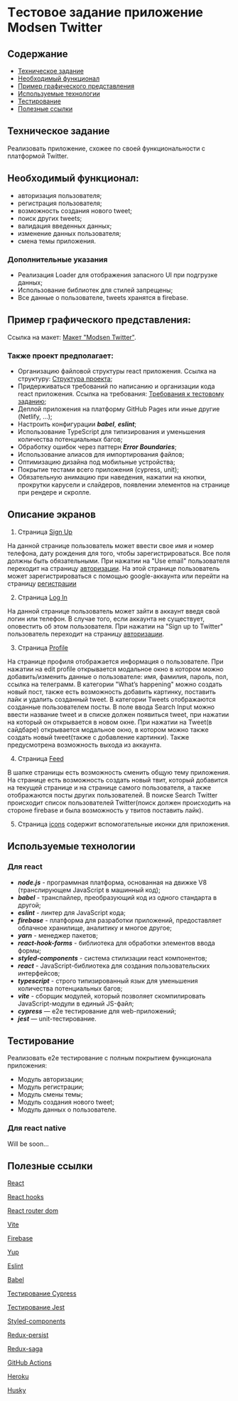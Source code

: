 # Tестовое задание приложение Modsen Twitter

## Содержание

- [Техническое задание](#Техническое-задание)
- [Необходимый функционал](#Необходимый-функционал)
- [Пример графического представления](#Пример-графического-представления)
- [Используемые технологии](#Используемые-технологии)
- [Тестирование](#Тестирование)
- [Полезные ссылки](#Полезные-ссылки)

## Техническое задание

Реализовать приложение, схожее по своей функциональности с платформой Twitter.

## Необходимый функционал:

- авторизация пользователя;
- регистрация пользователя;
- возможность создания нового tweet;
- поиск других tweets;
- валидация введенных данных;
- изменение данных пользователя;
- смена темы приложения.

### Дополнительные указания

- Реализация Loader для отображения запасного UI при подгрузке данных;
- Использование библиотек для стилей запрещены;
- Все данные о пользователе, tweets хранятся в firebase.

## Пример графического представления:

Ссылка на
макет: [Макет "Modsen Twitter"](<https://www.figma.com/file/KaCuGri1cQKxx4FMIfBZ6T/Modsen-Twitter?node-id=0%3A1&t=T3Vik0PUWZKXqlCN-0>).

### Также проект предполагает:

- Организацию файловой структуры react приложения. Ссылка на
  структуру: [Cтруктура проекта](https://github.com/mkrivel/structure);
- Придерживаться требований по написанию и организации кода react приложения. Ссылка на
  требования: [Требования к тестовому заданию](https://github.com/annaprystavka/requirements);
- Деплой приложения на платформу GitHub Pages или иные другие (Netlify, ...);
- Настроить конфигурации ***babel***, ***eslint***;
- Использование TypeScript для типизирования и уменьшения количества потенциальных багов;
- Обработку ошибок через паттерн ***Error Boundaries***;
- Использование алиасов для импортирования файлов;
- Оптимизацию дизайна под мобильные устройства;
- Покрытие тестами всего приложения (cypress, unit);
- Обязательную анимацию при наведения, нажатии на кнопки, прокрутки карусели и слайдеров, появлении элементов на
  странице при рендере и скролле.

## Описание экранов

1. Страница [Sign Up](https://www.figma.com/file/KaCuGri1cQKxx4FMIfBZ6T/Modsen-Twitter?node-id=1%3A368&t=T3Vik0PUWZKXqlCN-0)

На данной странице пользователь может ввести свое имя и номер телефона, дату рождения для того, чтобы
зарегистрироваться. Все поля должны быть обязательными.
При нажатии на "Use email" пользователя переходит на
страницу [авторизации](https://www.figma.com/file/KaCuGri1cQKxx4FMIfBZ6T/Modsen-Twitter?node-id=1%3A869&t=T3Vik0PUWZKXqlCN-0).
На этой странице пользователь может зарегистрироваться с помощью google-аккаунта или перейти на
страницу [регистрации](https://www.figma.com/file/KaCuGri1cQKxx4FMIfBZ6T/Modsen-Twitter?node-id=1%3A350&t=T3Vik0PUWZKXqlCN-0)

2. Страница [Log In](https://www.figma.com/file/KaCuGri1cQKxx4FMIfBZ6T/Twitter?node-id=1%3A350&t=V0ikbnKD4YdfNcCd-0)

На данной странице пользователь может зайти в аккаунт введя свой логин или телефон. В случае того, если аккаунта не
существует, оповестить об этом пользователя.
При нажатии на "Sign up to Twitter" пользователь переходит на
страницу [авторизации](https://www.figma.com/file/KaCuGri1cQKxx4FMIfBZ6T/Modsen-Twitter?node-id=1%3A869&t=T3Vik0PUWZKXqlCN-0).

3. Страница [Profile](https://www.figma.вom/file/KaвuGri1cQKxx4FMIfBZ6T/Modsen-Twitter?node-id=1%3A58&t=T3Vik0PUWZKXqlCN-0)

На странице профиля отображается информация о пользователе. При нажатии на edit profile открывается модальное окно в
котором можно добавить/изменить данные о пользователе:
имя, фамилия, пароль, пол, ссылка на телеграмм.
В категории "What’s happening" можно создать новый пост, также есть возможность добавить картинку, поставить лайк и
удалить созданный tweet.
В категории Tweets отображаются созданные пользователем посты.
В поле ввода Search Input можно ввести название tweet и в списке должен появиться tweet, при нажатии на который он
открывается в новом окне.
При нажатии на Tweet(в сайдбаре) открывается модальное окно, в котором можно также создать новый tweet(также с
добавление картинки).
Также предусмотрена возможность выхода из аккаунта.

4. Страница [Feed](https://www.figma.com/file/KaCuGri1cQKxx4FMIfBZ6T/Modsen-Twitter?node-id=1%3A465&t=T3Vik0PUWZKXqlCN-0)

В шапке страницы есть возможность сменить общую тему приложения.
На странице есть возможность создать новый твит, который добавится на текущей странице и на странице самого
пользователя, а также отображаются посты других пользователей.
В поиске Search Twitter происходит список пользователей Twitter(поиск должен происходить на стороне firebase и была
возможность у твитов поставить лайк).

5. Страница [icons](https://www.figma.com/file/KaCuGri1cQKxx4FMIfBZ6T/Modsen-Twitter?node-id=6%3A279&t=T3Vik0PUWZKXqlCN-0)
содержит вспомогательные иконки для приложения.

## Используемые технологии

### Для react

- ***node.js*** - программная платформа, основанная на движке V8 (транслирующем JavaScript в машинный код);
- ***babel*** - транспайлер, преобразующий код из одного стандарта в другой;
- ***eslint*** - линтер для JavaScript кода;
- ***firebase*** - платформа для разработки приложений, предоставляет облачное хранилище, аналитику и многое другое;
- ***yarn*** - менеджер пакетов;
- ***react-hook-forms*** - библиотека для обработки элементов ввода формы;
- ***styled-components*** - система стилизации react компонентов;
- ***react*** - JavaScript-библиотека для создания пользовательских интерфейсов;
- ***typescript*** - строго типизированный язык для уменьшения количества потенциальных багов;
- ***vite*** - сборщик модулей, который позволяет скомпилировать JavaScript-модули в единый JS-файл;
- ***cypress*** — e2e тестирование для web-приложений;
- ***jest*** — unit-тестирование.

## Тестирование

Реализовать e2e тестирование c полным покрытием функционала приложения:

- Модуль авторизации;
- Модуль регистрации;
- Модуль смены темы;
- Модуль создания нового tweet;
- Модуль данных о пользователе.

### Для react native

Will be soon...

## Полезные ссылки

[React](https://reactjs.org/docs/getting-started.html)

[React hooks](https://reactjs.org/docs/hooks-intro.html)

[React router dom](https://reacttraining.com/react-router/web/guides/quick-start)

[Vite](https://vitejs.dev/)

[Firebase](https://firebase.google.com/docs/reference/js?hl=ru)

[Yup](https://www.npmjs.com/package/yup)

[Eslint](https://eslint.org/docs/user-guide/configuring)

[Babel](https://babeljs.io/docs/en/configuration)

[Тестирование Cypress](https://docs.cypress.io/guides/overview/why-cypress.html#In-a-nutshell)

[Тестирование Jest](https://jestjs.io/ru/docs/getting-started)

[Styled-components](https://www.styled-components.com/docs)

[Redux-persist](https://github.com/rt2zz/redux-persist)

[Redux-saga](https://redux-saga.js.org/)

[GitHub Actions](https://github.com/features/actions)

[Heroku](https://devcenter.heroku.com/articles/heroku-cli)

[Husky](https://dev.to/ivadyhabimana/setup-eslint-prettier-and-husky-in-a-node-project-a-step-by-step-guide-946)









